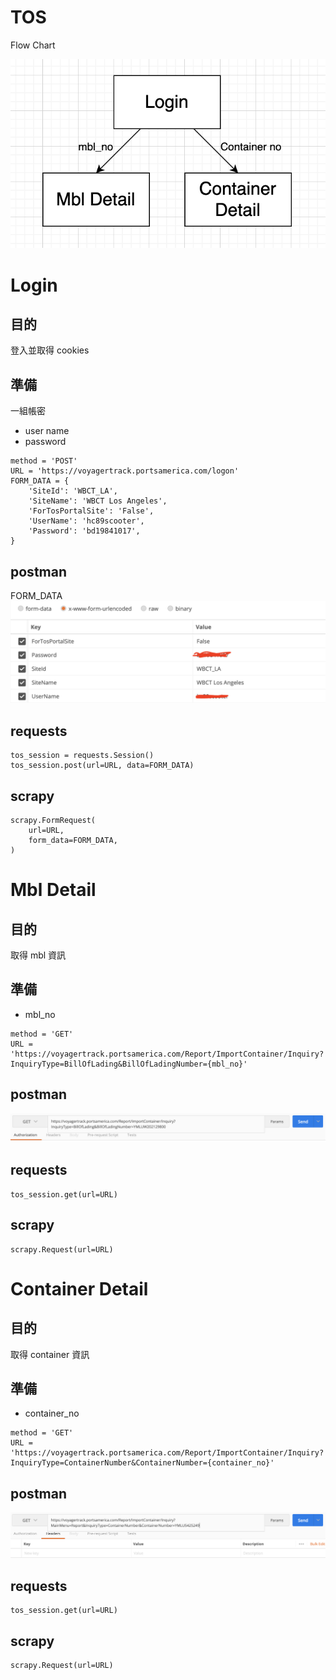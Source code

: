 # TOS

Flow Chart

![](./picture/flow_chart.png)

# Login

## 目的
登入並取得 cookies

## 準備
一組帳密
* user name
* password

```
method = 'POST'
URL = 'https://voyagertrack.portsamerica.com/logon'
FORM_DATA = {
    'SiteId': 'WBCT_LA',
    'SiteName': 'WBCT Los Angeles',
    'ForTosPortalSite': 'False',
    'UserName': 'hc89scooter',
    'Password': 'bd19841017',
}
```

## postman

FORM_DATA
![](./picture/login_form_data.png)

## requests

```
tos_session = requests.Session()
tos_session.post(url=URL, data=FORM_DATA)
```

## scrapy

```
scrapy.FormRequest(
    url=URL,
    form_data=FORM_DATA,
)
```

# Mbl Detail

## 目的
取得 mbl 資訊

## 準備
* mbl_no

```
method = 'GET'
URL = 'https://voyagertrack.portsamerica.com/Report/ImportContainer/Inquiry?InquiryType=BillOfLading&BillOfLadingNumber={mbl_no}'
```

## postman
![](./picture/mbl_detail.png)

## requests

```
tos_session.get(url=URL)
```

## scrapy

```
scrapy.Request(url=URL)
```

# Container Detail

## 目的
取得 container 資訊

## 準備
* container_no

```
method = 'GET'
URL = 'https://voyagertrack.portsamerica.com/Report/ImportContainer/Inquiry?InquiryType=ContainerNumber&ContainerNumber={container_no}'
```

## postman
![](./picture/container_detail.png)

## requests

```
tos_session.get(url=URL)
```

## scrapy

```
scrapy.Request(url=URL)
```
